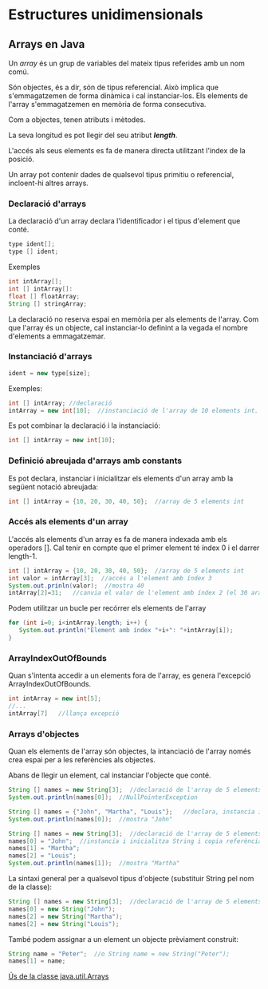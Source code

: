 # Estructures unidimensionals

## Arrays en Java

Un *array* és un grup de variables del mateix tipus referides amb un nom comú.

Són objectes, és a dir, són de tipus referencial. Això implica que s'emmagatzemen de forma dinàmica i cal instanciar-los. Els elements de l'array s'emmagatzemen en memòria de forma consecutiva.

Com a objectes, tenen atributs i mètodes.

La seva longitud es pot llegir del seu atribut ***length***.

L'accés als seus elements es fa de manera directa utilitzant l'índex de la posició.

Un array pot contenir dades de qualsevol tipus primitiu o referencial, incloent-hi altres arrays.

### Declaració d'arrays

La declaració d'un array declara l'identificador i el tipus d'element que conté.

```java
type ident[];
type [] ident;
```

Exemples
```java
int intArray[];
int [] intArray[]:
float [] floatArray;
String [] stringArray;
```
La declaració no reserva espai en memòria per als elements de l'array. Com que l'array és un objecte, cal instanciar-lo definint a la vegada el nombre d'elements a emmagatzemar.

### Instanciació d'arrays

```java
ident = new type[size];
```

Exemples:
```java
int [] intArray; //declaració
intArray = new int[10];  //instanciació de l'array de 10 elements int.
```

Es pot combinar la declaració i la instanciació:
```java
int [] intArray = new int[10];
```
### Definició abreujada d'arrays amb constants

Es pot declara, instanciar i inicialitzar els elements d'un array amb la següent notació abreujada:

```java
int [] intArray = {10, 20, 30, 40, 50};  //array de 5 elements int
```

### Accés als elements d'un array

L'accés als elements d'un array es fa de manera indexada amb els operadors []. Cal tenir en compte que el primer element té índex 0 i el darrer length-1.

```java
int [] intArray = {10, 20, 30, 40, 50};  //array de 5 elements int
int valor = intArray[3];  //accés a l'element amb índex 3
System.out.prinln(valor);  //mostra 40
intArray[2]=31;   //canvia el valor de l'element amb índex 2 (el 30 ara és 31)
```

Podem utilitzar un bucle per recórrer els elements de l'array
```java
for (int i=0; i<intArray.length; i++) {
   System.out.println("Element amb índex "+i+": "+intArray[i]);
}
```

### ArrayIndexOutOfBounds

Quan s'intenta accedir a un elements fora de l'array, es genera l'excepció ArrayIndexOutOfBounds.

```java
int intArray = new int[5];
//...
intArray[7]   //llança excepció
```

### Arrays d'objectes

Quan els elements de l'array són objectes, la intanciació de l'array només crea espai per a les referències als objectes. 

Abans de llegir un element, cal instanciar l'objecte que conté.

```java
String [] names = new String[3];  //declaració de l'array de 5 elements String, els quals encara no s'ha creat (són nuls)
System.out.println(names[0]);  //NullPointerException
```

```java
String [] names = {"John", "Martha", "Louis"};   //declara, instancia i inicialitza
System.out.println(names[0]);  //mostra "John"
```

```java
String [] names = new String[3];  //declaració de l'array de 5 elements String, els quals encara no s'ha creat (són nuls)
names[0] = "John";  //instancia i inicialitza String i copia referència la primera posició de l'array
names[1] = "Martha";
names[2] = "Louis";
System.out.println(names[1]);  //mostra "Martha"
```

La sintaxi general per a qualsevol tipus d'objecte (substituir String pel nom de la classe):

```java
String [] names = new String[3];  //declaració de l'array de 5 elements String, els quals encara no s'ha creat (són nuls)
names[0] = new String("John");
names[2] = new String("Martha");
names[2] = new String("Louis");
```

També podem assignar a un element un objecte prèviament construit:

```java
String name = "Peter";  //o String name = new String("Peter");
names[1] = name;
```
[Ús de la classe java.util.Arrays](https://www.geeksforgeeks.org/array-class-in-java/)
